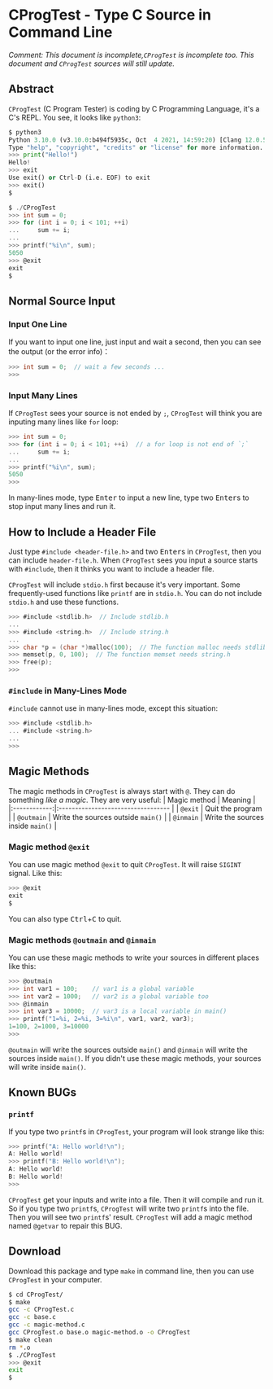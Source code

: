 # CProgTest - Type C Source in Command Line
*Comment: This document is incomplete,`CProgTest` is incomplete too. This document and `CProgTest` sources will still update.*
## Abstract
`CProgTest` (C Program Tester) is coding by C Programming Language, it's a C's REPL. You see, it looks like `python3`:
```python
$ python3
Python 3.10.0 (v3.10.0:b494f5935c, Oct  4 2021, 14:59:20) [Clang 12.0.5 (clang-1205.0.22.11)] on darwin
Type "help", "copyright", "credits" or "license" for more information.
>>> print("Hello!")
Hello!
>>> exit
Use exit() or Ctrl-D (i.e. EOF) to exit
>>> exit()
$
```
```C
$ ./CProgTest
>>> int sum = 0;
>>> for (int i = 0; i < 101; ++i)
...     sum += i;
...
>>> printf("%i\n", sum);
5050
>>> @exit
exit
$
```
## Normal Source Input
### Input One Line
If you want to input one line, just input and wait a second, then you can see the output (or the error info)：
```C
>>> int sum = 0;  // wait a few seconds ...
>>>
```
### Input Many Lines
If `CProgTest` sees your source is not ended by `;`, `CProgTest` will think you are inputing many lines like `for` loop:
```C
>>> int sum = 0;
>>> for (int i = 0; i < 101; ++i)  // a for loop is not end of `;`
...     sum += i;
...
>>> printf("%i\n", sum);
5050
>>>
```
In many-lines mode, type <kbd>Enter</kbd> to input a new line, type two <kbd>Enter</kbd>s to stop input many lines and run it.
## How to Include a Header File
Just type `#include <header-file.h>` and two <kbd>Enter</kbd>s in `CProgTest`, then you can include `header-file.h`. When `CProgTest` sees you input a source starts with `#include`, then it thinks you want to include a header file.

`CProgTest` will include `stdio.h` first because it's very important. Some frequently-used functions like `printf` are in `stdio.h`. You can do not include `stdio.h` and use these functions.
```C
>>> #include <stdlib.h>  // Include stdlib.h
...
>>> #include <string.h>  // Include string.h
...
>>> char *p = (char *)malloc(100);  // The function malloc needs stdlib.h
>>> memset(p, 0, 100);  // The function memset needs string.h
>>> free(p);
>>>
```
### `#include` in Many-Lines Mode
`#include` cannot use in many-lines mode, except this situation:
```C
>>> #include <stdlib.h>
... #include <string.h>
...
>>>
```
## Magic Methods
The magic methods in `CProgTest` is always start with `@`. They can do something *like a magic*. They are very useful:
| Magic method | Meaning                            |
|:------------:|:---------------------------------- |
| `@exit`      | Quit the program                   |
| `@outmain`   | Write the sources outside `main()` |
| `@inmain`    | Write the sources inside `main()`  |
### Magic method `@exit`
You can use magic method `@exit` to quit `CProgTest`. It will raise `SIGINT` signal. Like this:
```C
>>> @exit
exit
$
```
You can also type <kbd>Ctrl</kbd>+<kbd>C</kbd> to quit.
### Magic methods `@outmain` and `@inmain`
You can use these magic methods to write your sources in different places like this:
```C
>>> @outmain
>>> int var1 = 100;    // var1 is a global variable
>>> int var2 = 1000;   // var2 is a global variable too
>>> @inmain
>>> int var3 = 10000;  // var3 is a local variable in main()
>>> printf("1=%i, 2=%i, 3=%i\n", var1, var2, var3);
1=100, 2=1000, 3=10000
>>>
```
`@outmain` will write the sources outside `main()` and `@inmain` will write the sources inside `main()`. If you didn't use these magic methods, your sources will write inside `main()`.
## Known BUGs
### `printf`
If you type two `printf`s in `CProgTest`, your program will look strange like this:
```C
>>> printf("A: Hello world!\n");
A: Hello world!
>>> printf("B: Hello world!\n");
A: Hello world!
B: Hello world!
>>>
```
`CProgTest` get your inputs and write into a file. Then it will compile and run it. So if you type two `printf`s, `CProgTest` will write two `printf`s into the file. Then you will see two `printf`s' result. `CProgTest` will add a magic method named `@getvar` to repair this BUG.
## Download
Download this package and type `make` in command line, then you can use `CProgTest` in your computer.
```bash
$ cd CProgTest/
$ make
gcc -c CProgTest.c
gcc -c base.c
gcc -c magic-method.c
gcc CProgTest.o base.o magic-method.o -o CProgTest
$ make clean
rm *.o
$ ./CProgTest
>>> @exit
exit
$
```
